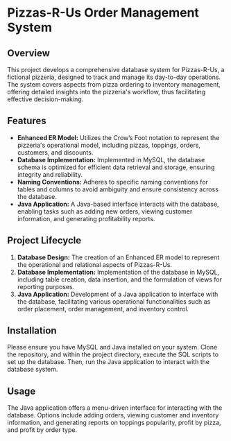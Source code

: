 # Pizzas-R-Us Order Management System

## Overview
This project develops a comprehensive database system for Pizzas-R-Us, a fictional pizzeria, designed to track and manage its day-to-day operations. The system covers aspects from pizza ordering to inventory management, offering detailed insights into the pizzeria's workflow, thus facilitating effective decision-making.

## Features
* **Enhanced ER Model:** Utilizes the Crow’s Foot notation to represent the pizzeria's operational model, including pizzas, toppings, orders, customers, and discounts.
* **Database Implementation:** Implemented in MySQL, the database schema is optimized for efficient data retrieval and storage, ensuring integrity and reliability.
* **Naming Conventions:** Adheres to specific naming conventions for tables and columns to avoid ambiguity and ensure consistency across the database.
* **Java Application:** A Java-based interface interacts with the database, enabling tasks such as adding new orders, viewing customer information, and generating profitability reports.

## Project Lifecycle

1. **Database Design:** The creation of an Enhanced ER model to represent the operational and relational aspects of Pizzas-R-Us.
2. **Database Implementation:** Implementation of the database in MySQL, including table creation, data insertion, and the formulation of views for reporting purposes.
3. **Java Application:** Development of a Java application to interface with the database, facilitating various operational functionalities such as order placement, order management, and inventory control.

## Installation
Please ensure you have MySQL and Java installed on your system. Clone the repository, and within the project directory, execute the SQL scripts to set up the database. Then, run the Java application to interact with the database system.

## Usage
The Java application offers a menu-driven interface for interacting with the database. Options include adding orders, viewing customer and inventory information, and generating reports on toppings popularity, profit by pizza, and profit by order type.

